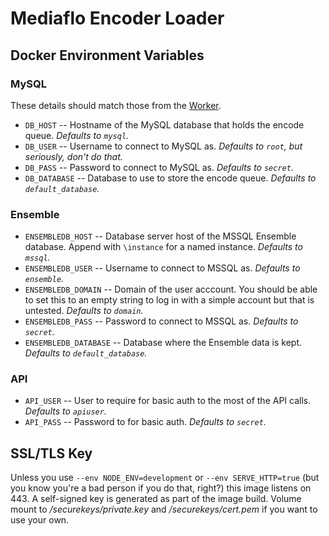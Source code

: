 # Mediaflo Encoder Loader

## Docker Environment Variables

### MySQL

These details should match those from the [Worker](../worker/).

* `DB_HOST` -- Hostname of the MySQL database that holds the encode queue. *Defaults to `mysql`.*
* `DB_USER` -- Username to connect to MySQL as. *Defaults to `root`, but seriously, don't do that.*
* `DB_PASS` -- Password to connect to MySQL as. *Defaults to `secret`.*
* `DB_DATABASE` -- Database to use to store the encode queue. *Defaults to `default_database`.*

### Ensemble

* `ENSEMBLEDB_HOST` -- Database server host of the MSSQL Ensemble database. Append with `\instance` for a named instance. *Defaults to `mssql`.*
* `ENSEMBLEDB_USER` -- Username to connect to MSSQL as. *Defaults to `ensemble`.*
* `ENSEMBLEDB_DOMAIN` -- Domain of the user acccount. You should be able to set this to an empty string to log in with a simple account but that is untested. *Defaults to `domain`.*
* `ENSEMBLEDB_PASS` -- Password to connect to MSSQL as. *Defaults to `secret`.*
* `ENSEMBLEDB_DATABASE` -- Database where the Ensemble data is kept. *Defaults to `default_database`.*

### API

* `API_USER` -- User to require for basic auth to the most of the API calls. *Defaults to `apiuser`.*
* `API_PASS` -- Password to for basic auth. *Defaults to `secret`.*

## SSL/TLS Key

Unless you use `--env NODE_ENV=development` or `--env SERVE_HTTP=true` (but you know you're a bad person if you do that, right?) this image listens on 443. A self-signed key is generated as part of the image build. Volume mount to */securekeys/private.key* and */securekeys/cert.pem* if you want to use your own.
